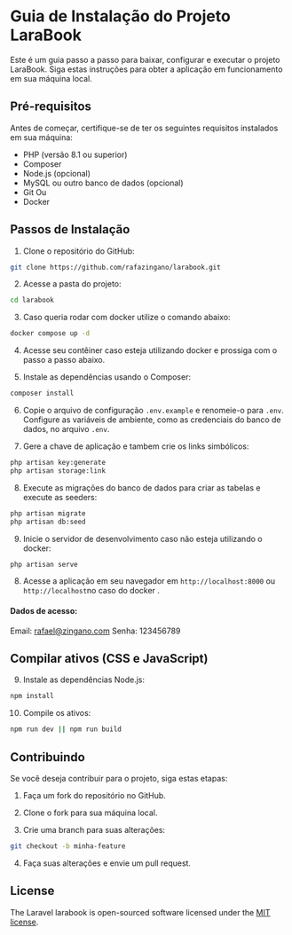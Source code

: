 # Guia de Instalação do Projeto LaraBook

Este é um guia passo a passo para baixar, configurar e executar o projeto LaraBook. Siga estas instruções para obter a aplicação em funcionamento em sua máquina local.

## Pré-requisitos

Antes de começar, certifique-se de ter os seguintes requisitos instalados em sua máquina:

-   PHP (versão 8.1 ou superior)
-   Composer
-   Node.js (opcional)
-   MySQL ou outro banco de dados (opcional)
-   Git
Ou
-   Docker

## Passos de Instalação

1.  Clone o repositório do GitHub:
    
```bash
git clone https://github.com/rafazingano/larabook.git
```
    
2.  Acesse a pasta do projeto:
    
```bash
cd larabook
```
    
3.  Caso queria rodar com docker utilize o comando abaixo:
```bash
docker compose up -d
```

4. Acesse seu contêiner caso esteja utilizando docker e prossiga com o passo a passo abaixo.

5. Instale as dependências usando o Composer:
    
```bash
composer install
```

6.  Copie o arquivo de configuração `.env.example` e renomeie-o para `.env`. Configure as variáveis de ambiente, como as credenciais do banco de dados, no arquivo `.env`. 
    
7.  Gere a chave de aplicação e tambem crie os links simbólicos:
    
```bash
php artisan key:generate
php artisan storage:link
```
    
8.  Execute as migrações do banco de dados para criar as tabelas e execute as seeders:
    
```bash
php artisan migrate
php artisan db:seed
```
    
9.  Inicie o servidor de desenvolvimento caso não esteja utilizando o docker:
    
```bash
php artisan serve
```
    
8.  Acesse a aplicação em seu navegador em `http://localhost:8000` ou `http://localhost`no caso do docker .

#### Dados de acesso:
Email: rafael@zingano.com
Senha: 123456789

## Compilar ativos (CSS e JavaScript)

9.  Instale as dependências Node.js:
    
```bash
npm install
```

10.  Compile os ativos:
    
```bash
npm run dev || npm run build
```
    

## Contribuindo

Se você deseja contribuir para o projeto, siga estas etapas:

1.  Faça um fork do repositório no GitHub.
    
2.  Clone o fork para sua máquina local.
    
3.  Crie uma branch para suas alterações:
    
```bash
git checkout -b minha-feature
```
 
4.  Faça suas alterações e envie um pull request.

## License

The Laravel larabook is open-sourced software licensed under the [MIT license](https://opensource.org/licenses/MIT).